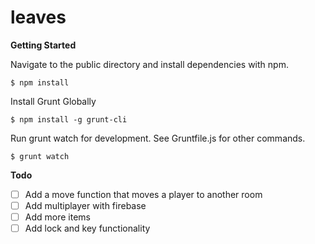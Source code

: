 leaves
======

**Getting Started**

Navigate to the public directory and install dependencies with npm.

``` 
$ npm install
```

Install Grunt Globally

```
$ npm install -g grunt-cli
```

Run grunt watch for development. See Gruntfile.js for other commands.

```
$ grunt watch
```


**Todo**

- [ ] Add a move function that moves a player to another room
- [ ] Add multiplayer with firebase
- [ ] Add more items
- [ ] Add lock and key functionality
